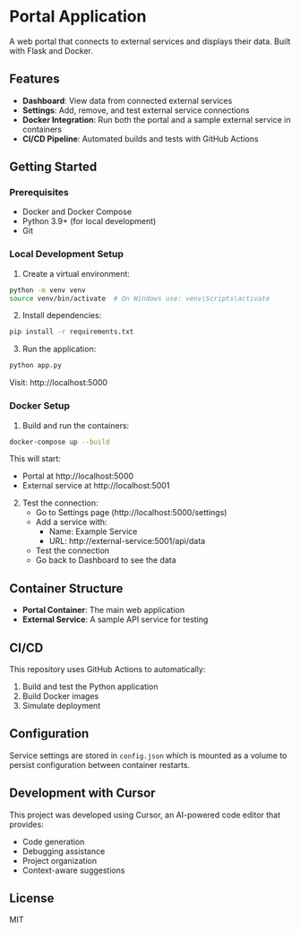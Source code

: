 # Portal Application

A web portal that connects to external services and displays their data. Built with Flask and Docker.

## Features

- **Dashboard**: View data from connected external services
- **Settings**: Add, remove, and test external service connections
- **Docker Integration**: Run both the portal and a sample external service in containers
- **CI/CD Pipeline**: Automated builds and tests with GitHub Actions

## Getting Started

### Prerequisites

- Docker and Docker Compose
- Python 3.9+ (for local development)
- Git

### Local Development Setup

1. Create a virtual environment:
```bash
python -m venv venv
source venv/bin/activate  # On Windows use: venv\Scripts\activate
```

2. Install dependencies:
```bash
pip install -r requirements.txt
```

3. Run the application:
```bash
python app.py
```

Visit: http://localhost:5000

### Docker Setup

1. Build and run the containers:
```bash
docker-compose up --build
```

This will start:
- Portal at http://localhost:5000
- External service at http://localhost:5001

2. Test the connection:
   - Go to Settings page (http://localhost:5000/settings)
   - Add a service with:
     - Name: Example Service
     - URL: http://external-service:5001/api/data
   - Test the connection
   - Go back to Dashboard to see the data

## Container Structure

- **Portal Container**: The main web application
- **External Service**: A sample API service for testing

## CI/CD

This repository uses GitHub Actions to automatically:
1. Build and test the Python application
2. Build Docker images
3. Simulate deployment

## Configuration

Service settings are stored in `config.json` which is mounted as a volume to persist configuration between container restarts.

## Development with Cursor

This project was developed using Cursor, an AI-powered code editor that provides:
- Code generation
- Debugging assistance
- Project organization
- Context-aware suggestions

## License

MIT 